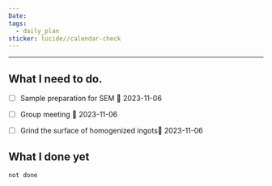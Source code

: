 ```yaml
---
Date: 
tags:
  - daily_plan
sticker: lucide//calendar-check
---
```

---
## What I need to do.

- [ ] Sample preparation for SEM 📅 2023-11-06
- [ ] Group meeting 📅 2023-11-06 
- [ ] Grind the surface of homogenized ingots📅 2023-11-06 



## What I done yet
```tasks
not done
```
